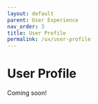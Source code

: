 ```yaml
---
layout: default
parent: User Experience
nav_order: 3
title: User Profile
permalink: /ux/user-profile
---
```


# User Profile

Coming soon!
